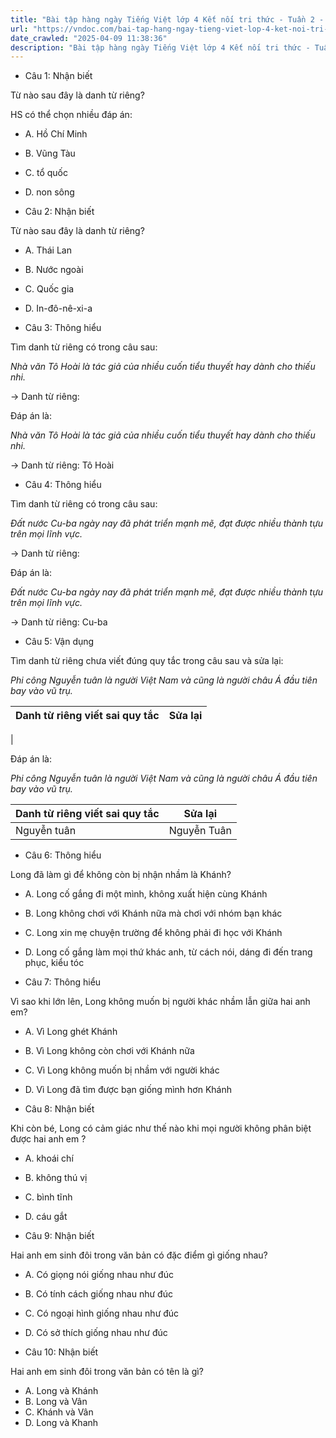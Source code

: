 ```yaml
---
title: "Bài tập hàng ngày Tiếng Việt lớp 4 Kết nối tri thức - Tuần 2 - Thứ 2 gồm các câu hỏi tổng hợp nội dung Đọc hiểu văn bản và Luyện từ và câu được học ở Tuần 2 trong chương trình Tiếng Việt lớp 4 Tập 1 Kết nối tri thức."
url: "https://vndoc.com/bai-tap-hang-ngay-tieng-viet-lop-4-ket-noi-tri-thuc-tuan-2-thu-2-326237"
date_crawled: "2025-04-09 11:38:36"
description: "Bài tập hàng ngày Tiếng Việt lớp 4 Kết nối tri thức - Tuần 2 - Thứ 2 gồm các câu hỏi tổng hợp nội dung Đọc hiểu văn bản và Luyện từ và câu được học ở Tuần 2 trong chương trình Tiếng Việt lớp 4 Tập 1 Kết nối tri thức."
---
```


* Câu 1:  Nhận biết

Từ nào sau đây là danh từ riêng?

HS có thể chọn nhiều đáp án:

  * A. Hồ Chí Minh 
  * B. Vũng Tàu 
  * C. tổ quốc 
  * D. non sông 



* Câu 2:  Nhận biết

Từ nào sau đây là danh từ riêng?

  * A. Thái Lan 
  * B. Nước ngoài 
  * C. Quốc gia 
  * D. In-đô-nê-xi-a 



* Câu 3:  Thông hiểu

Tìm danh từ riêng có trong câu sau:

_Nhà văn Tô Hoài là tác giả của nhiều cuốn tiểu thuyết hay dành cho thiếu nhi._

→ Danh từ riêng: 

Đáp án là:

_Nhà văn Tô Hoài là tác giả của nhiều cuốn tiểu thuyết hay dành cho thiếu nhi._

→ Danh từ riêng: Tô Hoài

* Câu 4:  Thông hiểu

Tìm danh từ riêng có trong câu sau:

_Đất nước Cu-ba ngày nay đã phát triển mạnh mẽ, đạt được nhiều thành tựu trên mọi lĩnh vực._

→ Danh từ riêng: 

Đáp án là:

_Đất nước Cu-ba ngày nay đã phát triển mạnh mẽ, đạt được nhiều thành tựu trên mọi lĩnh vực._

→ Danh từ riêng: Cu-ba

* Câu 5:  Vận dụng

Tìm danh từ riêng chưa viết đúng quy tắc trong câu sau và sửa lại:

_Phi công Nguyễn tuân là người Việt Nam và cũng là người châu Á đầu tiên bay vào vũ trụ._

**Danh từ riêng viết sai quy tắc**| **Sửa lại**  
---|---  
|   
  
Đáp án là:

_Phi công Nguyễn tuân là người Việt Nam và cũng là người châu Á đầu tiên bay vào vũ trụ._

**Danh từ riêng viết sai quy tắc**| **Sửa lại**  
---|---  
Nguyễn tuân| Nguyễn Tuân  
  
* Câu 6:  Thông hiểu

Long đã làm gì để không còn bị nhận nhầm là Khánh?

  * A. Long cố gắng đi một mình, không xuất hiện cùng Khánh 
  * B. Long không chơi với Khánh nữa mà chơi với nhóm bạn khác 
  * C. Long xin mẹ chuyện trường để không phải đi học với Khánh 
  * D. Long cố gắng làm mọi thứ khác anh, từ cách nói, dáng đi đến trang phục, kiểu tóc 



* Câu 7:  Thông hiểu

Vì sao khi lớn lên, Long không muốn bị người khác nhầm lẫn giữa hai anh em?

  * A. Vì Long ghét Khánh 
  * B. Vì Long không còn chơi với Khánh nữa 
  * C. Vì Long không muốn bị nhầm với người khác 
  * D. Vì Long đã tìm được bạn giống mình hơn Khánh 



* Câu 8:  Nhận biết

Khi còn bé, Long có cảm giác như thế nào khi mọi người không phân biệt được hai anh em ?

  * A. khoái chí 
  * B. không thú vị 
  * C. bình tĩnh 
  * D. cáu gắt 



* Câu 9:  Nhận biết

Hai anh em sinh đôi trong văn bản có đặc điểm gì giống nhau?

  * A. Có giọng nói giống nhau như đúc 
  * B. Có tính cách giống nhau như đúc 
  * C. Có ngoại hình giống nhau như đúc 
  * D. Có sở thích giống nhau như đúc 



* Câu 10:  Nhận biết

Hai anh em sinh đôi trong văn bản có tên là gì?

  * A. Long và Khánh 
  * B. Long và Vân 
  * C. Khánh và Vân 
  * D. Long và Khanh 


